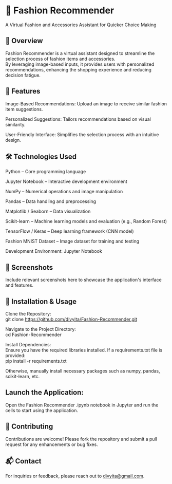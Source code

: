# 👗 Fashion Recommender
A Virtual Fashion and Accessories Assistant for Quicker Choice Making <br>

## 📝 Overview
Fashion Recommender is a virtual assistant designed to streamline the selection process of fashion items and accessories.<br>
By leveraging image-based inputs, it provides users with personalized recommendations, enhancing the shopping experience and reducing decision fatigue.<br>

## 🚀 Features
Image-Based Recommendations: Upload an image to receive similar fashion item suggestions.

Personalized Suggestions: Tailors recommendations based on visual similarity.

User-Friendly Interface: Simplifies the selection process with an intuitive design.

## 🛠️ Technologies Used
Python – Core programming language

Jupyter Notebook – Interactive development environment

NumPy – Numerical operations and image manipulation

Pandas – Data handling and preprocessing

Matplotlib / Seaborn – Data visualization

Scikit-learn – Machine learning models and evaluation (e.g., Random Forest)

TensorFlow / Keras – Deep learning framework (CNN model)

Fashion MNIST Dataset – Image dataset for training and testing

Development Environment: Jupyter Notebook

## 📸 Screenshots
Include relevant screenshots here to showcase the application's interface and features.

## 🔧 Installation & Usage
Clone the Repository:<br>
git clone https://github.com/divyita/Fashion-Recommender.git <br>

Navigate to the Project Directory:<br>
cd Fashion-Recommender<br>

Install Dependencies:<br>
Ensure you have the required libraries installed. If a requirements.txt file is provided:<br>
pip install -r requirements.txt<br>

Otherwise, manually install necessary packages such as numpy, pandas, scikit-learn, etc.

## Launch the Application:
Open the Fashion Recommender .ipynb notebook in Jupyter and run the cells to start using the application.


## 🤝 Contributing
Contributions are welcome! Please fork the repository and submit a pull request for any enhancements or bug fixes.

## 📬 Contact
For inquiries or feedback, please reach out to divyita@gmail.com.
